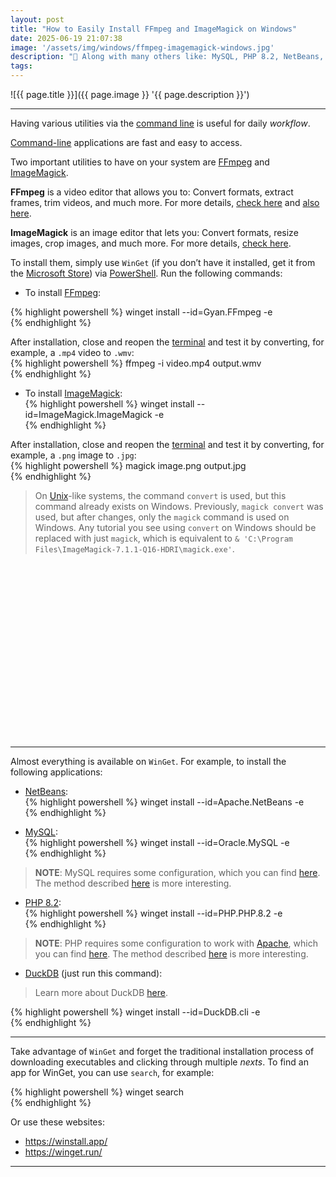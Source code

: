 ```yaml
---
layout: post
title: "How to Easily Install FFmpeg and ImageMagick on Windows"
date: 2025-06-19 21:07:38
image: '/assets/img/windows/ffmpeg-imagemagick-windows.jpg'
description: "🚀 Along with many others like: MySQL, PHP 8.2, NetBeans, DuckDB, and more!"
tags:
---
```


![{{ page.title }}]({{ page.image }} '{{ page.description }}')

---  

Having various utilities via the [command line](https://terminalroot.com/tags#comandos) is useful for daily *workflow*.  

[Command-line](https://terminalroot.com/tags#comandos) applications are fast and easy to access.  

Two important utilities to have on your system are [FFmpeg](https://terminalroot.com/2021/09/15-exemplos-de-uso-diferente-do-ffmpeg.html) and [ImageMagick](https://terminalroot.com/2023/08/como-editar-imagens-com-cpp-e-imagemagick.html).  

**FFmpeg** is a video editor that allows you to: Convert formats, extract frames, trim videos, and much more. For more details, [check here](https://terminalroot.com/2025/06/como-utilizar-o-ffmpeg-com-cpp-windows-e-gnu.html) and [also here]().  

**ImageMagick** is an image editor that lets you: Convert formats, resize images, crop images, and much more. For more details, [check here](https://terminalroot.com/2015/03/tratamento-de-imagens-com-imagemagick.html).  

To install them, simply use `WinGet` (if you don’t have it installed, get it from the [Microsoft Store](https://learn.microsoft.com/pt-br/windows/msix/app-installer/install-update-app-installer)) via [PowerShell](https://terminalroot.com/2025/05/personalize-seu-powershell-like-a-pro.html). Run the following commands:  

+ To install [FFmpeg](https://winstall.app/apps/Gyan.FFmpeg):  

{% highlight powershell %}
winget install --id=Gyan.FFmpeg -e  
{% endhighlight %}  

After installation, close and reopen the [terminal](https://terminalroot.com/2023/04/melhore-seu-desempenho-utilizando-o-windows-terminal.html) and test it by converting, for example, a `.mp4` video to `.wmv`:  
{% highlight powershell %}
ffmpeg -i video.mp4 output.wmv  
{% endhighlight %}  

+ To install [ImageMagick](https://winstall.app/apps/ImageMagick.ImageMagick):  
{% highlight powershell %}
winget install --id=ImageMagick.ImageMagick -e  
{% endhighlight %}

After installation, close and reopen the [terminal](https://terminalroot.com/2023/04/melhore-seu-desempenho-utilizando-o-windows-terminal.html) and test it by converting, for example, a `.png` image to `.jpg`:  
{% highlight powershell %}
magick image.png output.jpg  
{% endhighlight %}  
> On [Unix](https://terminalroot.com/tags#unix)-like systems, the command `convert` is used, but this command already exists on Windows. Previously, `magick convert` was used, but after changes, only the `magick` command is used on Windows. Any tutorial you see using `convert` on Windows should be replaced with just `magick`, which is equivalent to `& 'C:\Program Files\ImageMagick-7.1.1-Q16-HDRI\magick.exe'`.  


<!-- SQUARE - GAMES ROOT -->
<script async src="//pagead2.googlesyndication.com/pagead/js/adsbygoogle.js"></script>
<ins class="adsbygoogle"
style="display:inline-block;width:336px;height:280px"
data-ad-client="ca-pub-2838251107855362"
data-ad-slot="5351066970"></ins>
<script>
(adsbygoogle = window.adsbygoogle || []).push({});
</script>

---  

Almost everything is available on `WinGet`. For example, to install the following applications:  

+ [NetBeans](https://winstall.app/apps/Apache.NetBeans):  
{% highlight powershell %}
winget install --id=Apache.NetBeans -e  
{% endhighlight %}  

+ [MySQL](https://winstall.app/apps/Oracle.MySQL):  
{% highlight powershell %}
winget install --id=Oracle.MySQL -e  
{% endhighlight %}  
> **NOTE**: MySQL requires some configuration, which you can find [here](https://terminalroot.com/2023/05/como-instalar-o-apache-php-8-e-mysql-no-windows.html#mysql). The method described [here](https://terminalroot.com/2023/05/como-instalar-o-apache-php-8-e-mysql-no-windows.html#mysql) is more interesting.  

+ [PHP 8.2](https://winstall.app/apps/PHP.PHP.8.2):  
{% highlight powershell %}
winget install --id=PHP.PHP.8.2 -e  
{% endhighlight %}  
> **NOTE**: PHP requires some configuration to work with [Apache](https://terminalroot.com/2023/05/como-instalar-o-apache-php-8-e-mysql-no-windows.html#1º---instale-o-apache), which you can find [here](https://terminalroot.com/2023/05/como-instalar-o-apache-php-8-e-mysql-no-windows.html#php-8). The method described [here](https://terminalroot.com/2023/05/como-instalar-o-apache-php-8-e-mysql-no-windows.html#php-8) is more interesting.  

+ [DuckDB](https://winstall.app/apps/DuckDB.cli) (just run this command):  
> Learn more about DuckDB [here](https://terminalroot.com/2025/03/conheca-um-duckdb-um-banco-de-dados-moderno.html).  

{% highlight powershell %}
winget install --id=DuckDB.cli -e  
{% endhighlight %}  

---  

Take advantage of `WinGet` and forget the traditional installation process of downloading executables and clicking through multiple *nexts*. To find an app for WinGet, you can use `search`, for example:  

{% highlight powershell %}
winget search <name>  
{% endhighlight %}  

Or use these websites:  
+ <https://winstall.app/>  
+ <https://winget.run/>  

---
